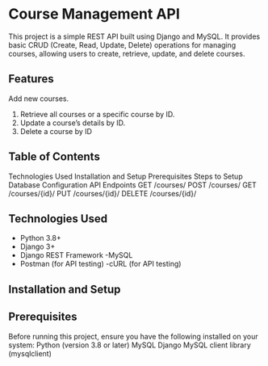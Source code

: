# Course Management API
This project is a simple REST API built using Django and MySQL. 
It provides basic CRUD (Create, Read, Update, Delete) operations for managing courses, allowing users to create, retrieve, update, and delete courses.

## Features
Add new courses.
1. Retrieve all courses or a specific course by ID.
2. Update a course’s details by ID.
3. Delete a course by ID

## Table of Contents

Technologies Used
Installation and Setup
Prerequisites
Steps to Setup
Database Configuration
API Endpoints
GET /courses/
POST /courses/
GET /courses/{id}/
PUT /courses/{id}/
DELETE /courses/{id}/

## Technologies Used
- Python 3.8+
- Django 3+
- Django REST Framework
-MySQL
- Postman (for API testing)
-cURL (for API testing)

## Installation and Setup
## Prerequisites
 Before running this project, ensure you have the following installed on your system:
 Python (version 3.8 or later)
 MySQL
 Django
 MySQL client library (mysqlclient)
